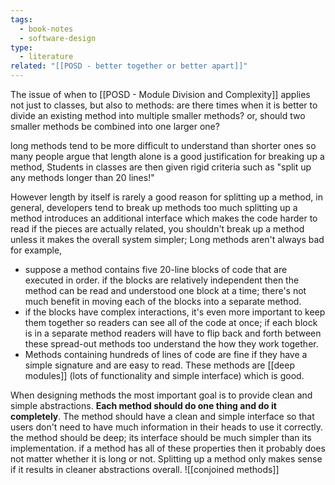 ```yaml
---
tags:
  - book-notes
  - software-design
type:
  - literature
related: "[[POSD - better together or better apart]]"
---
```

The issue of when to [[POSD - Module Division and Complexity]] applies not just to classes, but also to methods: are there times when it is better to divide an existing method into multiple smaller methods? or, should two smaller methods be combined into one larger one?

long methods tend to be more difficult to understand than shorter ones so many people argue that length alone is a good justification for breaking up a method, Students in classes are then given rigid criteria such as "split up any methods longer than 20 lines!"

However length by itself is rarely a good reason for splitting up a method, in general, developers tend to break up methods too much splitting up a method introduces an additional interface which makes the code harder to read if the pieces are actually related, you shouldn't break up a method unless it makes the overall system simpler;
Long methods aren't always bad for example,
- suppose a method contains five 20-line blocks of code that are executed in order. if the blocks are relatively independent then the method can be read and understood one block at a time; there's not much benefit in moving each of the blocks into a separate method.
- if the blocks have complex interactions, it's even more important to keep them together so readers can see all of the code at once; if each block is in a separate method readers will have to flip back and forth between these spread-out methods too understand the how they work together.
- Methods containing hundreds of lines of code are fine if they have a simple signature and are easy to read. These methods are [[deep modules]] (lots of functionality and simple interface) which is good.

When designing methods the most important goal is to provide clean and simple abstractions. **Each method should do one thing and do it completely**. The method should have a clean and simple interface so that users don't need to have much information in their heads to use it correctly. the method should be deep; its interface should be much simpler than its implementation. if a method has all of these properties then it probably does not matter whether it is long or not.
Splitting up a method only makes sense if it results in cleaner abstractions overall.
![[conjoined methods]]
